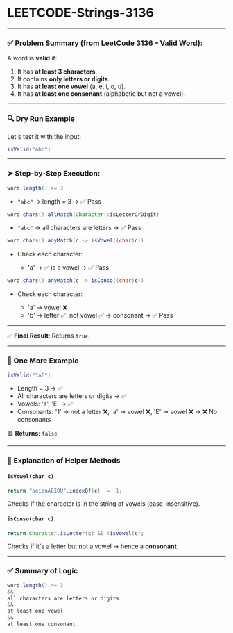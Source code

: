 # LEETCODE-Strings-3136
---

### ✅ **Problem Summary (from LeetCode 3136 – Valid Word):**

A word is **valid** if:

1. It has **at least 3 characters**.
2. It contains **only letters or digits**.
3. It has **at least one vowel** (a, e, i, o, u).
4. It has **at least one consonant** (alphabetic but not a vowel).

---

### 🔍 Dry Run Example

Let's test it with the input:

```java
isValid("abc")
```

---

### ➤ Step-by-Step Execution:

```java
word.length() >= 3
```

* `"abc"` → length = 3 → ✅ Pass

```java
word.chars().allMatch(Character::isLetterOrDigit)
```

* `"abc"` → all characters are letters → ✅ Pass

```java
word.chars().anyMatch(c -> isVowel((char)c))
```

* Check each character:

  * 'a' → ✅ is a vowel → ✅ Pass

```java
word.chars().anyMatch(c -> isConso((char)c))
```

* Check each character:

  * 'a' → vowel ❌
  * 'b' → letter ✅, not vowel ✅ → consonant → ✅ Pass

---

✅ **Final Result**: Returns `true`.

---

### 🔄 One More Example

```java
isValid("1aE")
```

* Length = 3 → ✅
* All characters are letters or digits → ✅
* Vowels: 'a', 'E' → ✅
* Consonants: '1' → not a letter ❌, 'a' → vowel ❌, 'E' → vowel ❌ → ❌ No consonants

🟥 **Returns**: `false`

---

### 🔁 Explanation of Helper Methods

#### `isVowel(char c)`

```java
return "aeiouAEIOU".indexOf(c) != -1;
```

Checks if the character is in the string of vowels (case-insensitive).

#### `isConso(char c)`

```java
return Character.isLetter(c) && !isVowel(c);
```

Checks if it's a letter but not a vowel → hence a **consonant**.

---

### ✅ Summary of Logic

```java
word.length() >= 3
&&
all characters are letters or digits
&&
at least one vowel
&&
at least one consonant
```
